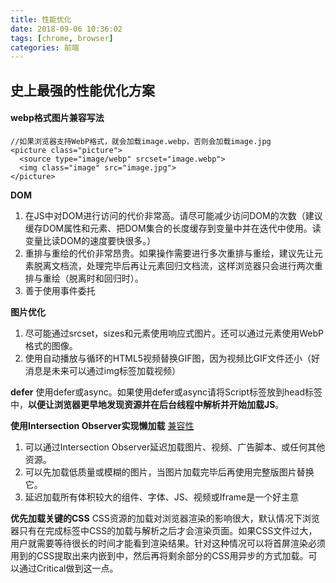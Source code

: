 ```yaml
---
title: 性能优化
date: 2018-09-06 10:36:02
tags: [chrome, browser]
categories: 前端
---
```


## 史上最强的性能优化方案

#### webp格式图片兼容写法
```
//如果浏览器支持WebP格式，就会加载image.webp，否则会加载image.jpg
<picture class="picture">
  <source type="image/webp" srcset="image.webp">
  <img class="image" src="image.jpg">
</picture>
```

__DOM__
1. 在JS中对DOM进行访问的代价非常高。请尽可能减少访问DOM的次数（建议缓存DOM属性和元素、把DOM集合的长度缓存到变量中并在迭代中使用。读变量比读DOM的速度要快很多。）
2. 重排与重绘的代价非常昂贵。如果操作需要进行多次重排与重绘，建议先让元素脱离文档流，处理完毕后再让元素回归文档流，这样浏览器只会进行两次重排与重绘（脱离时和回归时）。
3. 善于使用事件委托

__图片优化__
1. 尽可能通过srcset，sizes和<picture>元素使用响应式图片。还可以通过<picture>元素使用WebP格式的图像。
2. 使用自动播放与循环的HTML5视频替换GIF图，因为视频比GIF文件还小（好消息是未来可以通过img标签加载视频）

__defer__
使用defer或async。如果使用defer或async请将Script标签放到head标签中，__以便让浏览器更早地发现资源并在后台线程中解析并开始加载JS__。

__使用Intersection Observer实现懒加载__ [兼容性](https://caniuse.com/#search=Intersection)

1. 可以通过Intersection Observer延迟加载图片、视频、广告脚本、或任何其他资源。
2. 可以先加载低质量或模糊的图片，当图片加载完毕后再使用完整版图片替换它。
3. 延迟加载所有体积较大的组件、字体、JS、视频或Iframe是一个好主意

__优先加载关键的CSS__
CSS资源的加载对浏览器渲染的影响很大，默认情况下浏览器只有在完成<head>标签中CSS的加载与解析之后才会渲染页面。如果CSS文件过大，用户就需要等待很长的时间才能看到渲染结果。针对这种情况可以将首屏渲染必须用到的CSS提取出来内嵌到<head>中，然后再将剩余部分的CSS用异步的方式加载。可以通过Critical做到这一点。
